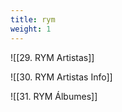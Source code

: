 ```yaml
---
title: rym
weight: 1
---
```


![[29. RYM Artistas]]

![[30. RYM Artistas Info]]

![[31. RYM Álbumes]]